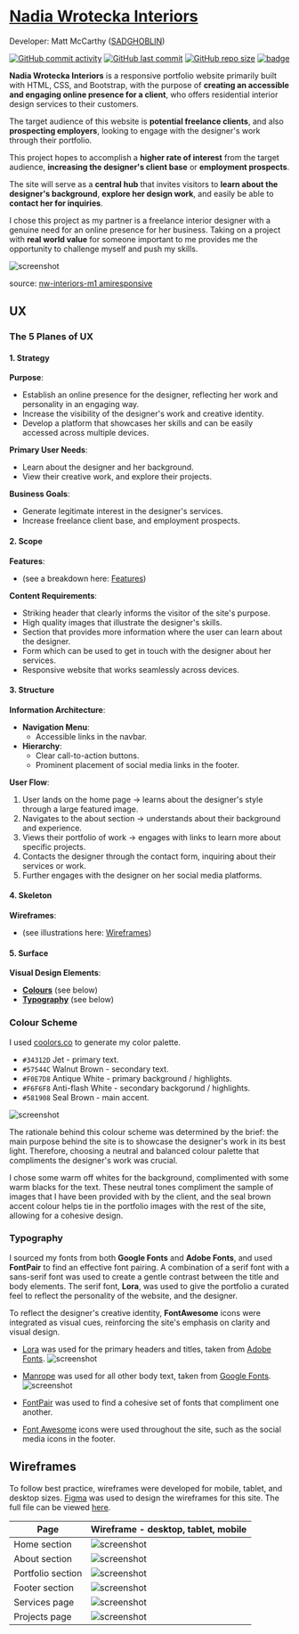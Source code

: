 # [Nadia Wrotecka Interiors](https://sadghoblin.github.io/nw-interiors-m1)

Developer: Matt McCarthy ([SADGHOBLIN](https://www.github.com/SADGHOBLIN))

[![GitHub commit activity](https://img.shields.io/github/commit-activity/t/SADGHOBLIN/nw-interiors-m1)](https://www.github.com/SADGHOBLIN/nw-interiors-m1/commits/main)
[![GitHub last commit](https://img.shields.io/github/last-commit/SADGHOBLIN/nw-interiors-m1)](https://www.github.com/SADGHOBLIN/nw-interiors-m1/commits/main)
[![GitHub repo size](https://img.shields.io/github/repo-size/SADGHOBLIN/nw-interiors-m1)](https://www.github.com/SADGHOBLIN/nw-interiors-m1)
[![badge](https://img.shields.io/badge/deployment-GitHub_Pages-purple)](https://sadghoblin.github.io/nw-interiors-m1)

**Nadia Wrotecka Interiors** is a responsive portfolio website primarily built with HTML, CSS, and Bootstrap, with the purpose of **creating an accessible and engaging online presence for a client**, who offers residential interior design services to their customers.

The target audience of this website is **potential freelance clients**, and also **prospecting employers**, looking to engage with the designer's work through their portfolio.

This project hopes to accomplish a **higher rate of interest** from the target audience, **increasing the designer's client base** or **employment prospects**.

The site will serve as a **central hub** that invites visitors to **learn about the designer's background**, **explore her design work**, and easily be able to **contact her for inquiries**.

I chose this project as my partner is a freelance interior designer with a genuine need for an online presence for her business. Taking on a project with **real world value** for someone important to me provides me the opportunity to challenge myself and push my skills.

![screenshot](documentation/site-responsive-mockups.png)

source: [nw-interiors-m1 amiresponsive](https://ui.dev/amiresponsive?url=https://sadghoblin.github.io/nw-interiors-m1)

## UX

### The 5 Planes of UX

#### 1. Strategy

**Purpose**:
- Establish an online presence for the designer, reflecting her work and personality in an engaging way.
- Increase the visibility of the designer's work and creative identity.
- Develop a platform that showcases her skills and can be easily accessed across multiple devices.

**Primary User Needs**:
- Learn about the designer and her background.
- View their creative work, and explore their projects.

**Business Goals**:
- Generate legitimate interest in the designer's services.
- Increase freelance client base, and employment prospects.

#### 2. Scope

**Features**:
- (see a breakdown here: [Features](#features))

**Content Requirements**:
- Striking header that clearly informs the visitor of the site's purpose.
- High quality images that illustrate the designer's skills.
- Section that provides more information where the user can learn about the designer.
- Form which can be used to get in touch with the designer about her services.
- Responsive website that works seamlessly across devices.

#### 3. Structure

**Information Architecture**:
- **Navigation Menu**:
  - Accessible links in the navbar.
- **Hierarchy**:
  - Clear call-to-action buttons.
  - Prominent placement of social media links in the footer.

**User Flow**:
1. User lands on the home page → learns about the designer's style through a large featured image.
2. Navigates to the about section → understands about their background and experience.
3. Views their portfolio of work → engages with links to learn more about specific projects.
4. Contacts the designer through the contact form, inquiring about their services or work.
5. Further engages with the designer on her social media platforms.

#### 4. Skeleton

**Wireframes**:
- (see illustrations here: [Wireframes](#wireframes))

#### 5. Surface

**Visual Design Elements**:
- **[Colours](#colour-scheme)** (see below)
- **[Typography](#typography)** (see below)


### Colour Scheme

I used [coolors.co](https://coolors.co/34312d-57544c-f0e7d8-f6f6f8-581908) to generate my color palette.

- `#34312D` Jet - primary text.
- `#57544C` Walnut Brown - secondary text.
- `#F0E7D8` Antique White - primary background / highlights.
- `#F6F6F8` Anti-flash White - secondary backgorund / highlights.
- `#581908` Seal Brown - main accent.

![screenshot](documentation/colour-palette.png) 

The rationale behind this colour scheme was determined by the brief: the main purpose behind the site is to showcase the designer's work in its best light. Therefore, choosing a neutral and balanced colour palette that compliments the designer's work was crucial.

I chose some warm off whites for the background, complimented with some warm blacks for the text. These neutral tones compliment the sample of images that I have been provided with by the client, and the seal brown accent colour helps tie in the portfolio images with the rest of the site, allowing for a cohesive design.


### Typography

I sourced my fonts from both **Google Fonts** and **Adobe Fonts**, and used **FontPair** to find an effective font pairing. A combination of a serif font with a sans-serif font was used to create a gentle contrast between the title and body elements. The serif font, **Lora**, was used to give the portfolio a curated feel to reflect the personality of the website, and the designer.

To reflect the designer's creative identity, **FontAwesome** icons were integrated as visual cues, reinforcing the site's emphasis on clarity and visual design.

- [Lora](https://fonts.adobe.com/fonts/lora) was used for the primary headers and titles, taken from [Adobe Fonts](https://fonts.adobe.com/fonts).
![screenshot](documentation/fonts/font-sample-lora.png)

- [Manrope](https://fonts.google.com/specimen/Manrope) was used for all other body text, taken from [Google Fonts](https://fonts.google.com/).
![screenshot](documentation/fonts/font-sample-manrope.png)

- [FontPair](https://www.fontpair.co/pairings/manrope-lora) was used to find a cohesive set of fonts that compliment one another.
- [Font Awesome](https://fontawesome.com) icons were used throughout the site, such as the social media icons in the footer.


## Wireframes

To follow best practice, wireframes were developed for mobile, tablet, and desktop sizes.
[Figma](https://www.figma.com/) was used to design the wireframes for this site. The full file can be viewed [here](https://www.figma.com/design/5wzjNNIanay33PBcxIJdiu/nw-interiors-wireframes?node-id=0-1&t=3WIsrVRLXakJtyCU-1).

| Page | Wireframe - desktop, tablet, mobile |
| --- | --- |
| Home section | ![screenshot](documentation/wireframes/wireframe-home.png) |
| About section | ![screenshot](documentation/wireframes/wireframe-about.png) |
| Portfolio section | ![screenshot](documentation/wireframes/wireframe-portfolio.png) |
| Footer section | ![screenshot](documentation/wireframes/wireframe-footer.png) |
| Services page | ![screenshot](documentation/wireframes/wireframe-services.png) |
| Projects page | ![screenshot](documentation/wireframes/wireframe-projects.png) |